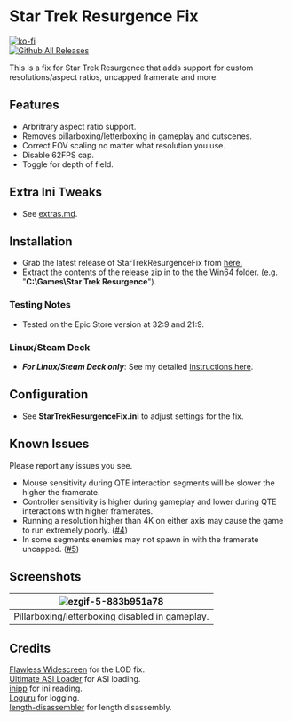 # Star Trek Resurgence Fix
[![ko-fi](https://ko-fi.com/img/githubbutton_sm.svg)](https://ko-fi.com/W7W01UAI9)</br>
[![Github All Releases](https://img.shields.io/github/downloads/Lyall/StarTrekResurgenceFix/total.svg)](https://github.com/Lyall/StarTrekResurgenceFix/releases)

This is a fix for Star Trek Resurgence that adds support for custom resolutions/aspect ratios, uncapped framerate and more.

## Features
- Arbritrary aspect ratio support.
- Removes pillarboxing/letterboxing in gameplay and cutscenes.
- Correct FOV scaling no matter what resolution you use.
- Disable 62FPS cap.
- Toggle for depth of field.

## Extra Ini Tweaks
- See [extras.md](extras.md).

## Installation
- Grab the latest release of StarTrekResurgenceFix from [here.](https://github.com/Lyall/StarTrekResurgenceFix/releases)
- Extract the contents of the release zip in to the the Win64 folder. (e.g. "**C:\Games\Star Trek Resurgence**").

### Testing Notes
- Tested on the Epic Store version at 32:9 and 21:9.

### Linux/Steam Deck
- ***For Linux/Steam Deck only***: See my detailed [instructions here](https://github.com/Lyall/StarTrekResurgenceFix/issues/2#issuecomment-1572309471).

## Configuration
- See **StarTrekResurgenceFix.ini** to adjust settings for the fix.

## Known Issues
Please report any issues you see.
- Mouse sensitivity during QTE interaction segments will be slower the higher the framerate.
- Controller sensitivity is higher during gameplay and lower during QTE interactions with higher framerates.
- Running a resolution higher than 4K on either axis may cause the game to run extremely poorly. ([#4](https://github.com/Lyall/StarTrekResurgenceFix/issues/4))
- In some segments enemies may not spawn in with the framerate uncapped. ([#5](https://github.com/Lyall/StarTrekResurgenceFix/issues/5))

## Screenshots

| ![ezgif-5-883b951a78](https://github.com/Lyall/StarTrekResurgenceFix/assets/695941/6e502569-7270-4f88-8f57-ec2ac6519c09) |
|:--:|
| Pillarboxing/letterboxing disabled in gameplay. |

## Credits
[Flawless Widescreen](https://www.flawlesswidescreen.org/) for the LOD fix.<br />
[Ultimate ASI Loader](https://github.com/ThirteenAG/Ultimate-ASI-Loader) for ASI loading. <br />
[inipp](https://github.com/mcmtroffaes/inipp) for ini reading. <br />
[Loguru](https://github.com/emilk/loguru) for logging. <br />
[length-disassembler](https://github.com/Nomade040/length-disassembler) for length disassembly.
